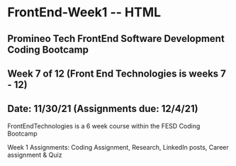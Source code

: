 # FrontEnd-Week1 -- HTML

## Promineo Tech FrontEnd Software Development Coding Bootcamp 
## Week 7 of 12 (Front End Technologies is weeks 7 - 12)
## Date:  11/30/21 (Assignments due:  12/4/21) 

FrontEndTechnologies is a 6 week course within the FESD Coding Bootcamp

Week 1 Assignments:  Coding Assignment, Research, LinkedIn posts, 
                     Career assignment & Quiz
